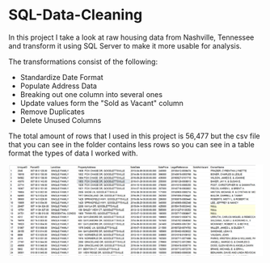 # SQL-Data-Cleaning

In this project I take a look at raw housing data from Nashville, Tennessee and transform it using SQL Server to make it more usable for analysis. 

The transformations consist of the following:
- Standardize Date Format
- Populate Address Data
- Breaking out one column into several ones
- Update values form the "Sold as Vacant" column
- Remove Duplicates
- Delete Unused Columns

The total amount of rows that I used in this project is 56,477 but the csv file that you can see in the folder contains less rows so you can see in a table format the types of data I worked with.


![Original Table](/original_table.png)

